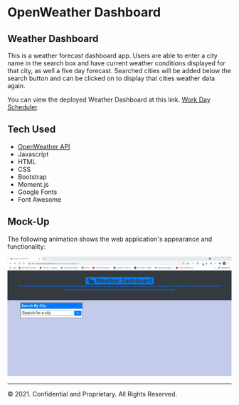 # OpenWeather Dashboard

## Weather Dashboard

This is a weather forecast dashboard app. Users are able to enter a city name in the search box and have current weather conditions displayed for that city, as well a five day forecast. Searched cities will be added below the search button and can be clicked on to display that cities weather data again.

You can view the deployed Weather Dashboard at this link. [Work Day Scheduler](https://mm-salvodragotta.github.io/open-weather-dashboard/).

## Tech Used
* [OpenWeather API](https://openweathermap.org/api)
* Javascript
* HTML
* CSS
* Bootstrap
* Moment.js
* Google Fonts
* Font Awesome

## Mock-Up

The following animation shows the web application's appearance and functionality:

![Weather Dashboard gif](./assets/images/WeatherDashboard.gif)

- - -
© 2021. Confidential and Proprietary. All Rights Reserved.